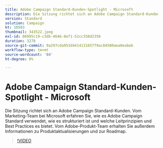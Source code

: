 ```yaml
---
title: Adobe Campaign Standard-Kunden-Spotlight - Microsoft
description: Die Sitzung richtet sich an Adobe Campaign Standard-Kunden. Vom Marketing-Team bei Microsoft erfahren Sie, wie es Adobe Campaign Standard verwendet.
version: Standard
solution: Campaign
kt: 10503
thumbnail: 343522.jpeg
exl-id: 06995c19-c3db-4646-8ef1-52cc350d2350
duration: 3278
source-git-commit: 9a297cda953d4414131657f9ac84580aea0eabeb
workflow-type: tm+mt
source-wordcount: '84'
ht-degree: 0%

---
```


# Adobe Campaign Standard-Kunden-Spotlight - Microsoft

Die Sitzung richtet sich an Adobe Campaign Standard-Kunden. Vom Marketing-Team bei Microsoft erfahren Sie, wie es Adobe Campaign Standard verwendet, wie es strukturiert ist und welche Leitprinzipien und Best Practices es bietet. Vom Adobe-Produkt-Team erhalten Sie außerdem Informationen zu Produktaktualisierungen und zur Roadmap.

>[!VIDEO](https://video.tv.adobe.com/v/343522/?quality=12&learn=on)
